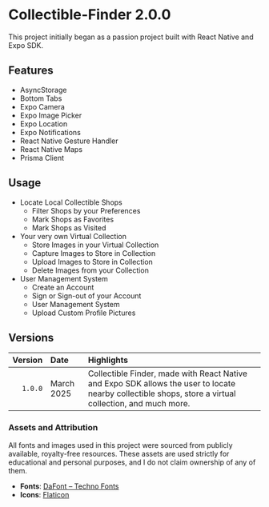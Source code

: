 # Collectible-Finder 2.0.0
This project initially began as a passion project built with React Native and Expo SDK. 


## Features
- AsyncStorage
- Bottom Tabs
- Expo Camera
- Expo Image Picker
- Expo Location
- Expo Notifications
- React Native Gesture Handler
- React Native Maps
- Prisma Client

## Usage
- Locate Local Collectible Shops
    - Filter Shops by your Preferences
    - Mark Shops as Favorites
    - Mark Shops as Visited
- Your very own Virtual Collection
    - Store Images in your Virtual Collection
    - Capture Images to Store in Collection
    - Upload Images to Store in Collection
    - Delete Images from your Collection
- User Management System
    - Create an Account
    - Sign or Sign-out of your Account
    - User Management System
    - Upload Custom Profile Pictures


## Versions

| Version | Date       | Highlights |
|--------:|:-----------|:-----------|
| `1.0.0` | March 2025 | Collectible Finder, made with React Native and Expo SDK allows the user to locate nearby collectible shops, store a virtual collection, and much more.|


### Assets and Attribution

All fonts and images used in this project were sourced from publicly available, royalty-free resources. These assets are used strictly for educational and personal purposes, and I do not claim ownership of any of them.

- **Fonts**: [DaFont – Techno Fonts](https://www.dafont.com/theme.php?cat=102)  
- **Icons**: [Flaticon](https://www.flaticon.com/)